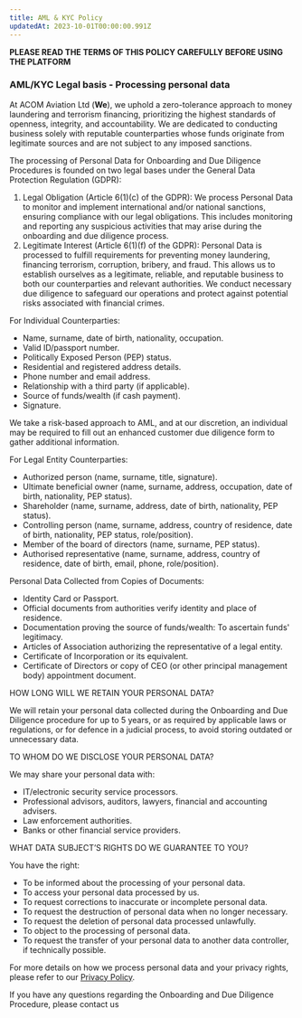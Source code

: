 ```yaml
---
title: AML & KYC Policy
updatedAt: 2023-10-01T00:00:00.991Z
---
```


**PLEASE READ THE TERMS OF THIS POLICY CAREFULLY BEFORE USING THE PLATFORM**

### AML/KYC Legal basis - Processing personal data

At ACOM Aviation Ltd (**We**), we uphold a zero-tolerance approach to money laundering and terrorism financing, prioritizing the highest standards of openness, integrity, and accountability. We are dedicated to conducting business solely with reputable counterparties whose funds originate from legitimate sources and are not subject to any imposed sanctions.

The processing of Personal Data for Onboarding and Due Diligence Procedures is founded on two legal bases under the General Data Protection Regulation (GDPR):

1. Legal Obligation (Article 6(1)(c) of the GDPR): We process Personal Data to monitor and implement international and/or national sanctions, ensuring compliance with our legal obligations. This includes monitoring and reporting any suspicious activities that may arise during the onboarding and due diligence process.
2. Legitimate Interest (Article 6(1)(f) of the GDPR): Personal Data is processed to fulfill requirements for preventing money laundering, financing terrorism, corruption, bribery, and fraud. This allows us to establish ourselves as a legitimate, reliable, and reputable business to both our counterparties and relevant authorities. We conduct necessary due diligence to safeguard our operations and protect against potential risks associated with financial crimes.

For Individual Counterparties:

- Name, surname, date of birth, nationality, occupation.
- Valid ID/passport number.
- Politically Exposed Person (PEP) status.
- Residential and registered address details.
- Phone number and email address.
- Relationship with a third party (if applicable).
- Source of funds/wealth (if cash payment).
- Signature.

We take a risk-based approach to AML, and at our discretion, an individual may be required to fill out an enhanced customer due diligence form to gather additional information.

For Legal Entity Counterparties:

- Authorized person (name, surname, title, signature).
- Ultimate beneficial owner (name, surname, address, occupation, date of birth, nationality, PEP status).
- Shareholder (name, surname, address, date of birth, nationality, PEP status).
- Controlling person (name, surname, address, country of residence, date of birth, nationality, PEP status, role/position).
- Member of the board of directors (name, surname, PEP status).
- Authorised representative (name, surname, address, country of residence, date of birth, email, phone, role/position).

Personal Data Collected from Copies of Documents:

- Identity Card or Passport.
- Official documents from authorities verify identity and place of residence.
- Documentation proving the source of funds/wealth: To ascertain funds' legitimacy.
- Articles of Association authorizing the representative of a legal entity.
- Certificate of Incorporation or its equivalent.
- Certificate of Directors or copy of CEO (or other principal management body) appointment document.

HOW LONG WILL WE RETAIN YOUR PERSONAL DATA?

We will retain your personal data collected during the Onboarding and Due Diligence procedure for up to 5 years, or as required by applicable laws or regulations, or for defence in a judicial process, to avoid storing outdated or unnecessary data.

TO WHOM DO WE DISCLOSE YOUR PERSONAL DATA?

We may share your personal data with:

- IT/electronic security service processors.
- Professional advisors, auditors, lawyers, financial and accounting advisers.
- Law enforcement authorities.
- Banks or other financial service providers.

WHAT DATA SUBJECT’S RIGHTS DO WE GUARANTEE TO YOU?

You have the right:

- To be informed about the processing of your personal data.
- To access your personal data processed by us.
- To request corrections to inaccurate or incomplete personal data.
- To request the destruction of personal data when no longer necessary.
- To request the deletion of personal data processed unlawfully.
- To object to the processing of personal data.
- To request the transfer of your personal data to another data controller, if technically possible.

For more details on how we process personal data and your privacy rights, please refer to our [Privacy Policy](/legal/privacy).

If you have any questions regarding the Onboarding and Due Diligence Procedure, please contact us
